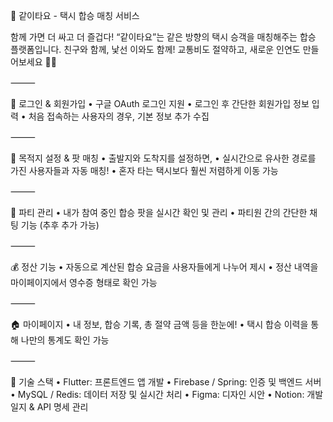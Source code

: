 🚖 같이타요 - 택시 합승 매칭 서비스

함께 가면 더 싸고 더 즐겁다!
“같이타요”는 같은 방향의 택시 승객을 매칭해주는 합승 플랫폼입니다.
친구와 함께, 낯선 이와도 함께! 교통비도 절약하고, 새로운 인연도 만들어보세요 🚕✨

⸻

🔐 로그인 & 회원가입
	•	구글 OAuth 로그인 지원
	•	로그인 후 간단한 회원가입 정보 입력
	•	처음 접속하는 사용자의 경우, 기본 정보 추가 수집

⸻

📍 목적지 설정 & 팟 매칭
	•	출발지와 도착지를 설정하면,
	•	실시간으로 유사한 경로를 가진 사용자들과 자동 매칭!
	•	혼자 타는 택시보다 훨씬 저렴하게 이동 가능

⸻

👥 파티 관리
	•	내가 참여 중인 합승 팟을 실시간 확인 및 관리
	•	파티원 간의 간단한 채팅 기능 (추후 추가 가능)

⸻

💰 정산 기능
	•	자동으로 계산된 합승 요금을 사용자들에게 나누어 제시
	•	정산 내역을 마이페이지에서 영수증 형태로 확인 가능

⸻

🏠 마이페이지
	•	내 정보, 합승 기록, 총 절약 금액 등을 한눈에!
	•	택시 합승 이력을 통해 나만의 통계도 확인 가능

⸻

🔧 기술 스택
	•	Flutter: 프론트엔드 앱 개발
	•	Firebase / Spring: 인증 및 백엔드 서버
	•	MySQL / Redis: 데이터 저장 및 실시간 처리
	•	Figma: 디자인 시안
	•	Notion: 개발일지 & API 명세 관리
